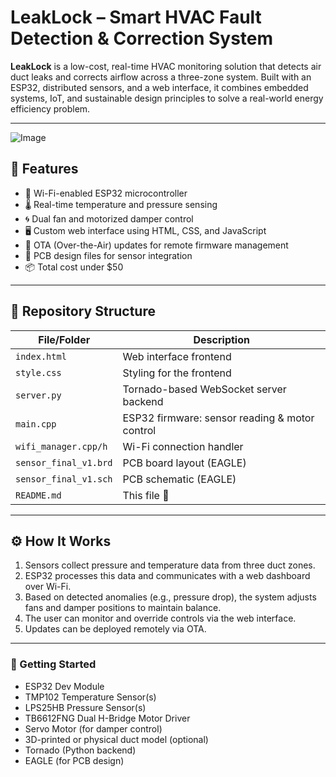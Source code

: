 # LeakLock – Smart HVAC Fault Detection & Correction System

**LeakLock** is a low-cost, real-time HVAC monitoring solution that detects air duct leaks and corrects airflow across a three-zone system. Built with an ESP32, distributed sensors, and a web interface, it combines embedded systems, IoT, and sustainable design principles to solve a real-world energy efficiency problem.

---
![Image](https://github.com/user-attachments/assets/7bac3121-fc6c-4088-bebc-9764c4e9dd74)
## 🔧 Features

- 📶 Wi-Fi-enabled ESP32 microcontroller
- 🌡️ Real-time temperature and pressure sensing
- 🌀 Dual fan and motorized damper control
- 🖥️ Custom web interface using HTML, CSS, and JavaScript
- 🔄 OTA (Over-the-Air) updates for remote firmware management
- 🧩 PCB design files for sensor integration
- 📦 Total cost under $50

---

## 📁 Repository Structure

| File/Folder              | Description                                       |
|--------------------------|---------------------------------------------------|
| `index.html`             | Web interface frontend                           |
| `style.css`              | Styling for the frontend                         |
| `server.py`              | Tornado-based WebSocket server backend           |
| `main.cpp`               | ESP32 firmware: sensor reading & motor control   |
| `wifi_manager.cpp/h`     | Wi-Fi connection handler                         |
| `sensor_final_v1.brd`    | PCB board layout (EAGLE)                         |
| `sensor_final_v1.sch`    | PCB schematic (EAGLE)                            |
| `README.md`              | This file 📄                                     |

---

## ⚙️ How It Works

1. Sensors collect pressure and temperature data from three duct zones.
2. ESP32 processes this data and communicates with a web dashboard over Wi-Fi.
3. Based on detected anomalies (e.g., pressure drop), the system adjusts fans and damper positions to maintain balance.
4. The user can monitor and override controls via the web interface.
5. Updates can be deployed remotely via OTA.

---


### 🚀 Getting Started

- ESP32 Dev Module
- TMP102 Temperature Sensor(s)
- LPS25HB Pressure Sensor(s)
- TB6612FNG Dual H-Bridge Motor Driver
- Servo Motor (for damper control)
- 3D-printed or physical duct model (optional)
- Tornado (Python backend)
- EAGLE (for PCB design)
